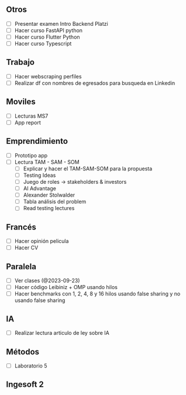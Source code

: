 ## Otros
	
- [ ] Presentar examen Intro Backend Platzi
- [ ] Hacer curso FastAPI python
- [ ] Hacer curso Flutter Python
- [ ] Hacer curso Typescript 

## Trabajo

- [ ] Hacer webscraping perfiles
- [ ] Realizar df con nombres de egresados para busqueda en Linkedin
## Moviles

- [ ] Lecturas MS7
- [ ] App report
	
## Emprendimiento
- [ ] Prototipo app
- [ ] Lectura TAM - SAM - SOM
	- [ ] Explicar y hacer el TAM-SAM-SOM para la propuesta
	- [ ] Testing Ideas
	- [ ] Juego de roles -> stakeholders & investors 
	- [ ] AI Advantage
	- [ ] Alexander Stolwalder
	- [ ] Tabla análisis del problem
	- [ ] Read testing lectures

## Francés
- [ ] Hacer opinión pelicula
- [ ] Hacer CV
## Paralela

- [ ] Ver clases (@2023-09-23)
- [ ] Hacer código Leibiniz  + OMP usando hilos
- [ ] Hacer benchmarks con 1, 2, 4, 8 y 16 hilos usando false sharing y no usando false sharing
## IA
* [ ] Realizar lectura articulo de ley sobre IA

## Métodos
- [ ] Laboratorio 5

## Ingesoft 2
